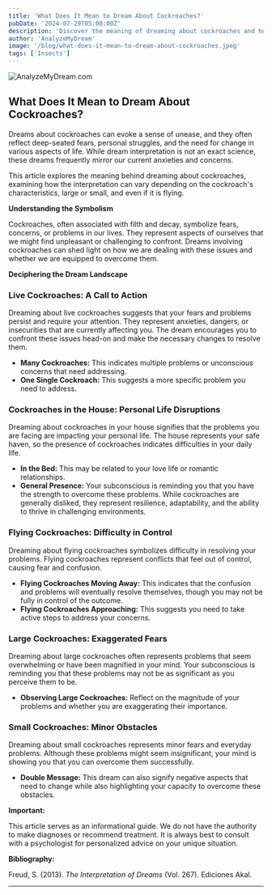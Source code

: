 ```yaml
---
title: 'What Does It Mean to Dream About Cockroaches?'
pubDate: '2024-07-29T05:00:00Z'
description: 'Discover the meaning of dreaming about cockroaches and how these dreams can reflect your fears, concerns, and need for change in life.'
author: 'AnalyzeMyDream'
image: '/blog/what-does-it-mean-to-dream-about-cockroaches.jpeg'
tags: ['Insects']
---
```


![AnalyzeMyDream.com](/blog/what-does-it-mean-to-dream-about-cockroaches.jpeg)

## What Does It Mean to Dream About Cockroaches?

Dreams about cockroaches can evoke a sense of unease, and they often reflect deep-seated fears, personal struggles, and the need for change in various aspects of life. While dream interpretation is not an exact science, these dreams frequently mirror our current anxieties and concerns. 

This article explores the meaning behind dreaming about cockroaches, examining how the interpretation can vary depending on the cockroach's characteristics, large or small, and even if it is flying. 

**Understanding the Symbolism**

Cockroaches, often associated with filth and decay, symbolize fears, concerns, or problems in our lives. They represent aspects of ourselves that we might find unpleasant or challenging to confront. Dreams involving cockroaches can shed light on how we are dealing with these issues and whether we are equipped to overcome them. 

**Deciphering the Dream Landscape**

### Live Cockroaches: A Call to Action

Dreaming about live cockroaches suggests that your fears and problems persist and require your attention. They represent anxieties, dangers, or insecurities that are currently affecting you. The dream encourages you to confront these issues head-on and make the necessary changes to resolve them. 

- **Many Cockroaches:** This indicates multiple problems or unconscious concerns that need addressing.
- **One Single Cockroach:**  This suggests a more specific problem you need to address.

### Cockroaches in the House: Personal Life Disruptions

Dreaming about cockroaches in your house signifies that the problems you are facing are impacting your personal life.  The house represents your safe haven, so the presence of cockroaches indicates difficulties in your daily life.

- **In the Bed:** This may be related to your love life or romantic relationships. 
- **General Presence:** Your subconscious is reminding you that you have the strength to overcome these problems. While cockroaches are generally disliked, they represent resilience, adaptability, and the ability to thrive in challenging environments. 

### Flying Cockroaches: Difficulty in Control

Dreaming about flying cockroaches symbolizes difficulty in resolving your problems. Flying cockroaches represent conflicts that feel out of control, causing fear and confusion.

- **Flying Cockroaches Moving Away:**  This indicates that the confusion and problems will eventually resolve themselves, though you may not be fully in control of the outcome.
- **Flying Cockroaches Approaching:** This suggests you need to take active steps to address your concerns.

### Large Cockroaches: Exaggerated Fears

Dreaming about large cockroaches often represents problems that seem overwhelming or have been magnified in your mind. Your subconscious is reminding you that these problems may not be as significant as you perceive them to be.

- **Observing Large Cockroaches:**  Reflect on the magnitude of your problems and whether you are exaggerating their importance.


### Small Cockroaches: Minor Obstacles

Dreaming about small cockroaches represents minor fears and everyday problems. Although these problems might seem insignificant, your mind is showing you that you can overcome them successfully. 

- **Double Message:** This dream can also signify negative aspects that need to change while also highlighting your capacity to overcome these obstacles.

 **Important:**

This article serves as an informational guide.  We do not have the authority to make diagnoses or recommend treatment. It is always best to consult with a psychologist for personalized advice on your unique situation.

**Bibliography:**

Freud, S. (2013). *The Interpretation of Dreams* (Vol. 267). Ediciones Akal.

---